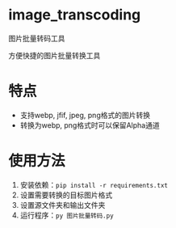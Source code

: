 # image_transcoding
图片批量转码工具

方便快捷的图片批量转换工具
# 特点
- 支持webp, jfif, jpeg, png格式的图片转换
- 转换为webp, png格式时可以保留Alpha通道
# 使用方法
1. 安装依赖：`pip install -r requirements.txt`
2. 设置需要转换的目标图片格式
3. 设置源文件夹和输出文件夹
4. 运行程序：`py 图片批量转码.py`
